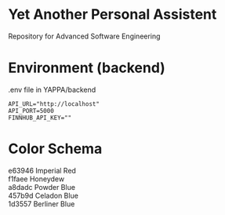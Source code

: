 # Yet Another Personal Assistent
Repository for Advanced Software Engineering

# Environment (backend)

.env file in YAPPA/backend

```env
API_URL="http://localhost"
API_PORT=5000
FINNHUB_API_KEY=""
```

# Color Schema
e63946 Imperial Red<br>
f1faee Honeydew<br>
a8dadc Powder Blue<br>
457b9d Celadon Blue<br>
1d3557 Berliner Blue<br>
